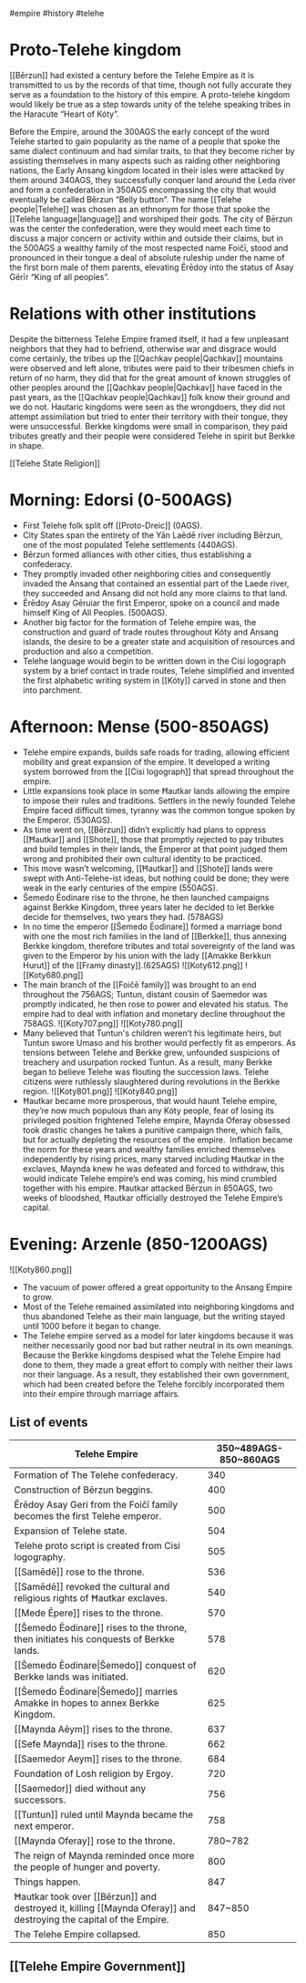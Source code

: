 #empire #history #telehe
# Proto-Telehe kingdom

[[Bērzun]] had existed a century before the Telehe Empire as it is transmitted to us by the records of that time, though not fully accurate they serve as a foundation to the history of this empire. A proto-telehe kingdom would likely be true as a step towards unity of the telehe speaking tribes in the Haracute “Heart of Kóty”.

Before the Empire, around the 300AGS the early concept of the word Telehe started to gain popularity as the name of a people that spoke the same dialect continuum and had similar traits, to that they become richer by assisting themselves in many aspects such as raiding other neighboring nations, the Early Ansang kingdom located in their isles were attacked by them around 340AGS, they successfully conquer land around the Leda river and form a confederation in 350AGS encompassing the city that would eventually be called Bērzun “Belly button”. The name [[Telehe people|Telehe]] was chosen as an ethnonym for those that spoke the [[Telehe language|language]] and worshiped their gods. The city of Bērzun was the center the confederation, were they would meet each time to discuss a major concern or activity within and outside their claims, but in the 500AGS a wealthy family of the most respected name Foičī, stood and pronounced in their tongue a deal of absolute ruleship under the name of the first born male of them parents, elevating Ērēdoy into the status of Asay Gērīr “King of all peoples”.

# Relations with other institutions

Despite the bitterness Telehe Empire framed itself, it had a few unpleasant neighbors that they had to befriend, otherwise war and disgrace would come certainly, the tribes up the [[Qachkav people|Qachkav]] mountains were observed and left alone, tributes were paid to their tribesmen chiefs in return of no harm, they did that for the great amount of known struggles of other peoples around the [[Qachkav people|Qachkav]] have faced in the past years, as the [[Qachkav people|Qachkav]] folk know their ground and we do not.
Hautaric kingdoms were seen as the wrongdoers, they did not attempt assimilation but tried to enter their territory with their tongue, they were unsuccessful.
Berkke kingdoms were small in comparison, they paid tributes greatly and their people were considered Telehe in spirit but Berkke in shape.

[[Telehe State Religion]]
# Morning: Edorsi (0-500AGS)

- First Telehe folk split off [[Proto-Dreic]] (0AGS).
- City States span the entirety of the Yān Laēdē river including Bērzun, one of the most populated Telehe settlements (440AGS).
- Bērzun formed alliances with other cities, thus establishing a confederacy.
- They promptly invaded other neighboring cities and consequently invaded the Ansang that contained an essential part of the Laede river, they succeeded and Ansang did not hold any more claims to that land.
- Ērēdoy Asay Gēruiar the first Emperor, spoke on a council and made himself King of All Peoples. (500AGS).
- Another big factor for the formation of Telehe empire was, the construction and guard of trade routes throughout Kóty and Ansang islands, the desire to be a greater state and acquisition of resources and production and also a competition.
- Telehe language would begin to be written down in the Cisi logograph system by a brief contact in trade routes, Telehe simplified and invented the first alphabetic writing system in [[Kóty]] carved in stone and then into parchment.
# Afternoon: Mense (500-850AGS)

- Telehe empire expands, builds safe roads for trading, allowing efficient mobility and great expansion of the empire. It developed a writing system borrowed from the [[Cisi logograph]] that spread throughout the empire.
- Little expansions took place in some Ħautkar lands allowing the empire to impose their rules and traditions. Settlers in the newly founded Telehe Empire faced difficult times, tyranny was the common tongue spoken by the Emperor. (530AGS).
- As time went on, [[Bērzun]] didn’t explicitly had plans to oppress [[Ħautkar]] and [[Shote]], those that promptly rejected to pay tributes and build temples in their lands, the Emperor at that point judged them wrong and prohibited their own cultural identity to be practiced.
- This move wasn’t welcoming, [[Ħautkar]] and [[Shote]] lands were swept with Anti-Telehe-ist ideas, but nothing could be done; they were weak in the early centuries of the empire (550AGS).
- Šemedo Ēodinare rise to the throne, he then launched campaigns against Berkke Kingdom, three years later he decided to let Berkke decide for themselves, two years they had. (578AGS)
- In no time the emperor [[Šemedo Ēodinare]] formed a marriage bond with one the most rich families in the land of [[Berkke]], thus annexing Berkke kingdom, therefore tributes and total sovereignty of the land was given to the Emperor by his union with the lady [[Amakke Berkkun Hurut]] of the [[Framy dinasty]].(625AGS)
![[Koty612.png]]
![[Koty680.png]]    
- The main branch of the [[Foičē family]] was brought to an end throughout the 756AGS; Tuntun, distant cousin of Saemedor was promptly indicated, he then rose to power and elevated his status. The empire had to deal with inflation and monetary decline throughout the 758AGS.
![[Koty707.png]]
![[Koty780.png]]
- Many believed that Tuntun's children weren’t his legitimate heirs, but Tuntun swore Umaso and his brother would perfectly fit as emperors. As tensions between Telehe and Berkke grew, unfounded suspicions of treachery and usurpation rocked Tuntun. As a result, many Berkke began to believe Telehe was flouting the succession laws. Telehe citizens were ruthlessly slaughtered during revolutions in the Berkke region.
![[Koty801.png]]
![[Koty840.png]]
- Ħautkar became more prosperous, that would haunt Telehe empire, they’re now much populous than any Kóty people, fear of losing its privileged position frightened Telehe empire, Maynda Oferay obsessed took drastic changes he takes a punitive campaign there, which fails, but for actually depleting the resources of the empire.  Inflation became the norm for these years and wealthy families enriched themselves independently by rising prices, many starved including Ħautkar in the exclaves, Maynda knew he was defeated and forced to withdraw, this would indicate Telehe empire’s end was coming, his mind crumbled together with his empire. Ħautkar attacked Bērzun in 850AGS, two weeks of bloodshed, Ħautkar officially destroyed the Telehe Empire’s capital. 


# Evening: Arzenle (850-1200AGS) 
![[Koty860.png]]

- The vacuum of power offered a great opportunity to the Ansang Empire to grow.
- Most of the Telehe remained assimilated into neighboring kingdoms and thus abandoned Telehe as their main language, but the writing stayed until 1000 before it began to change.
- The Telehe empire served as a model for later kingdoms because it was neither necessarily good nor bad but rather neutral in its own meanings. Because the Berkke kingdoms despised what the Telehe Empire had done to them, they made a great effort to comply with neither their laws nor their language. As a result, they established their own government, which had been created before the Telehe forcibly incorporated them into their empire through marriage affairs. 

## List of events
| Telehe Empire                                                                                                      | 350~489AGS-850~860AGS |
| ------------------------------------------------------------------------------------------------------------------ | --------------------- |
| Formation of The Telehe confederacy.                                                                               | 340                   |
| Construction of Bērzun beggins.                                                                                    | 400                   |
| Ērēdoy Asay Geri from the Foičī family becomes the first Telehe emperor.                                           | 500                   |
| Expansion of Telehe state.                                                                                         | 504                   |
| Telehe proto script is created from Cisi logography.                                                               | 505                   |
| [[Samēdē]] rose to the throne.                                                                                     | 536                   |
| [[Samēdē]] revoked the cultural and religious rights of Ħautkar exclaves.                                          | 540                   |
| [[Mede Ēpere]] rises to the throne.                                                                                | 570                   |
| [[Šemedo Ēodinare]] rises to the throne, then initiates his conquests of Berkke lands.                             | 578                   |
| [[Šemedo Ēodinare\|Šemedo]] conquest of Berkke lands was initiated.                                                | 620                   |
| [[Šemedo Ēodinare\|Šemedo]] marries Amakke in hopes to annex Berkke Kingdom.                                       | 625                   |
| [[Maynda Aēym]] rises to the throne.                                                                               | 637                   |
| [[Sefe Maynda]] rises to the throne.                                                                               | 662                   |
| [[Saemedor Aeym]] rises to the throne.                                                                             | 684                   |
| Foundation of Losh religion by Ergoy.                                                                              | 720                   |
| [[Saemedor]] died without any successors.                                                                          | 756                   |
| [[Tuntun]] ruled until Maynda became the next emperor.                                                             | 758                   |
| [[Maynda Oferay]] rose to the throne.                                                                              | 780~782               |
| The reign of Maynda reminded once more the people of hunger and poverty.                                           | 800                   |
| Things happen.                                                                                                     | 847                   |
| Ħautkar took over [[Bērzun]] and destroyed it, killing [[Maynda Oferay]] and destroying the capital of the Empire. | 847~850               |
| The Telehe Empire collapsed.                                                                                       | 850                   |
## [[Telehe Empire Government]]